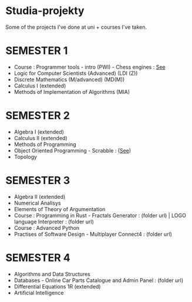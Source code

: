 # Studia-projekty
Some of the projects I've done at uni + courses I've taken.

 # SEMESTER 1
 - Course : Programmer tools - intro (PWI) - Chess engines : [See](https://github.com/LKRenjoyer/Chess_Arena_PWI_23/tree/newmain/turbo_engine)
 - Logic for Computer Scientists (Advanced) (LDI (Z))
 - Discrete Mathematics (M/advanced) (MD(M))
 - Calculus I (extended)
 - Methods of Implementation of Algorithms (MIA)

# SEMESTER 2
- Algebra I (extended)
- Calculus II (extended)
- Methods of Programming
- Object Oriented Programming - Scrabble : ([See](python-scrabble))
- Topology

# SEMESTER 3 
- Algebra II (extended)
- Numerical Analisys
- Elements of Theory of Argumentation
- Course : Programming in Rust - Fractals Generator : (folder url) | LOGO language Interpreter : (folder url)
- Course : Advanced Python
- Practises of Software Design - Multiplayer Connect4 : (folder url)

# SEMESTER 4
- Algorithms and Data Structures
- Databases - Online Car Parts Catalogue and Admin Panel : (folder url)
- Differential Equations 1R (extended)
- Artificial Intelligence
